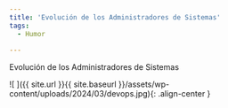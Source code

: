 ```yaml
---
title: 'Evolución de los Administradores de Sistemas'
tags: 
  - Humor
  
---
```

Evolución de los Administradores de Sistemas

![ ]({{ site.url }}{{ site.baseurl }}/assets/wp-content/uploads/2024/03/devops.jpg){: .align-center }